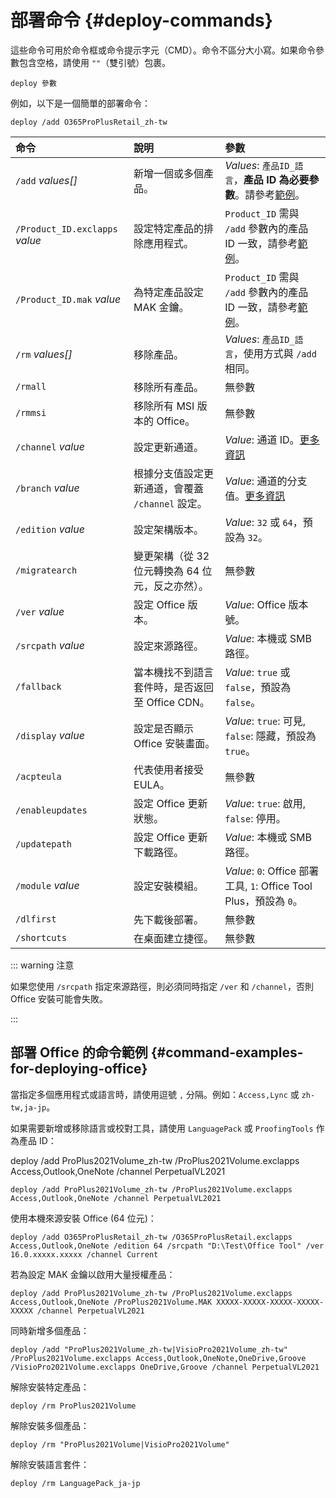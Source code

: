 # 部署命令 {#deploy-commands}

這些命令可用於命令框或命令提示字元（CMD）。命令不區分大小寫。如果命令參數包含空格，請使用 `""`（雙引號）包裹。

``` batch
deploy 參數
```

例如，以下是一個簡單的部署命令：

``` batch
deploy /add O365ProPlusRetail_zh-tw
```

| 命令 | 說明 | 參數 |
| :-- | :-- | :-- |
| `/add` *values[]* | 新增一個或多個產品。 | *Values*: `產品ID_語言`，**產品 ID 為必要參數**。請參考[範例](deploy.md#command-examples-for-deploying-office)。 |
| `/Product_ID.exclapps` *value* | 設定特定產品的排除應用程式。 | `Product_ID` 需與 `/add` 參數內的產品 ID 一致，請參考[範例](deploy.md#command-examples-for-deploying-office)。 |
| `/Product_ID.mak` *value* | 為特定產品設定 MAK 金鑰。 | `Product_ID` 需與 `/add` 參數內的產品 ID 一致，請參考[範例](deploy.md#command-examples-for-deploying-office)。 |
| `/rm` *values[]* | 移除產品。 | *Values*: `產品ID_語言`，使用方式與 `/add` 相同。 |
| `/rmall` | 移除所有產品。 | 無參數 |
| `/rmmsi` | 移除所有 MSI 版本的 Office。 | 無參數 |
| `/channel` *value* | 設定更新通道。 | *Value*: 通道 ID。[更多資訊](/zh-tw/usage/deploy/settings/basic.md#update-channel) |
| `/branch` *value* | 根據分支值設定更新通道，會覆蓋 `/channel` 設定。 | *Value*: 通道的分支值。[更多資訊](/zh-tw/usage/toolbox/general.md#query-office-version) |
| `/edition` *value* | 設定架構版本。 | *Value*: `32` 或 `64`，預設為 `32`。 |
| `/migratearch` | 變更架構（從 32 位元轉換為 64 位元，反之亦然）。 | 無參數 |
| `/ver` *value* | 設定 Office 版本。 | *Value*: Office 版本號。 |
| `/srcpath` *value* | 設定來源路徑。 | *Value*: 本機或 SMB 路徑。 |
| `/fallback` | 當本機找不到語言套件時，是否返回至 Office CDN。 | *Value*: `true` 或 `false`，預設為 `false`。 |
| `/display` *value* | 設定是否顯示 Office 安裝畫面。 | *Value*: `true`: 可見, `false`: 隱藏，預設為 `true`。 |
| `/acpteula` | 代表使用者接受 EULA。 | 無參數 |
| `/enableupdates` | 設定 Office 更新狀態。 | *Value*: `true`: 啟用, `false`: 停用。 |
| `/updatepath` | 設定 Office 更新下載路徑。 | *Value*: 本機或 SMB 路徑。 |
| `/module` *value* | 設定安裝模組。 | *Value*: `0`: Office 部署工具, `1`: Office Tool Plus，預設為 `0`。 |
| `/dlfirst` | 先下載後部署。 | 無參數 |
| `/shortcuts` | 在桌面建立捷徑。 | 無參數 |

::: warning 注意

如果您使用 `/srcpath` 指定來源路徑，則必須同時指定 `/ver` 和 `/channel`，否則 Office 安裝可能會失敗。

:::

## 部署 Office 的命令範例 {#command-examples-for-deploying-office}

當指定多個應用程式或語言時，請使用逗號 `,` 分隔。例如：`Access,Lync` 或 `zh-tw,ja-jp`。

如果需要新增或移除語言或校對工具，請使用 `LanguagePack` 或 `ProofingTools` 作為產品 ID：

deploy /add ProPlus2021Volume_zh-tw /ProPlus2021Volume.exclapps Access,Outlook,OneNote /channel PerpetualVL2021

``` batch
deploy /add ProPlus2021Volume_zh-tw /ProPlus2021Volume.exclapps Access,Outlook,OneNote /channel PerpetualVL2021
```

使用本機來源安裝 Office (64 位元)：

``` batch
deploy /add O365ProPlusRetail_zh-tw /O365ProPlusRetail.exclapps Access,Outlook,OneNote /edition 64 /srcpath "D:\Test\Office Tool" /ver 16.0.xxxxx.xxxxx /channel Current
```

若為設定 MAK 金鑰以啟用大量授權產品：

``` batch
deploy /add ProPlus2021Volume_zh-tw /ProPlus2021Volume.exclapps Access,Outlook,OneNote /ProPlus2021Volume.MAK XXXXX-XXXXX-XXXXX-XXXXX-XXXXX /channel PerpetualVL2021
```

同時新增多個產品：

``` batch
deploy /add "ProPlus2021Volume_zh-tw|VisioPro2021Volume_zh-tw" /ProPlus2021Volume.exclapps Access,Outlook,OneNote,OneDrive,Groove /VisioPro2021Volume.exclapps OneDrive,Groove /channel PerpetualVL2021
```

解除安裝特定產品：

``` batch
deploy /rm ProPlus2021Volume
```

解除安裝多個產品：

``` batch
deploy /rm "ProPlus2021Volume|VisioPro2021Volume"
```

解除安裝語言套件：

``` batch
deploy /rm LanguagePack_ja-jp
```
